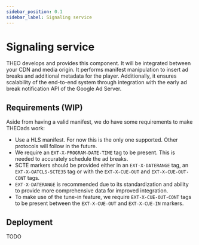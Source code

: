 ```yaml
---
sidebar_position: 0.1
sidebar_label: Signaling service
---
```


# Signaling service

THEO develops and provides this component. It will be integrated between your CDN and media origin.
It performs manifest manipulation to insert ad breaks and additional metadata for the player.
Additionally, it ensures scalability of the end-to-end system through integration with the early ad break notification API of the Google Ad Server.


## Requirements (WIP)

Aside from having a valid manifest, we do have some requirements to make THEOads work:

- Use a HLS manifest. For now this is the only one supported. Other protocols will follow in the future.
- We require an `EXT-X-PROGRAM-DATE-TIME` tag to be present. This is needed to accurately schedule the ad breaks.
- SCTE markers should be provided either in an `EXT-X-DATERANGE` tag, an `EXT-X-OATCLS-SCTE35` tag or with the `EXT-X-CUE-OUT` and `EXT-X-CUE-OUT-CONT` tags.
- `EXT-X-DATERANGE` is recommended due to its standardization and ability to provide more comprehensive data for improved integration.
- To make use of the tune-in feature, we require `EXT-X-CUE-OUT-CONT` tags to be present between the `EXT-X-CUE-OUT` and `EXT-X-CUE-IN` markers.


## Deployment

TODO
